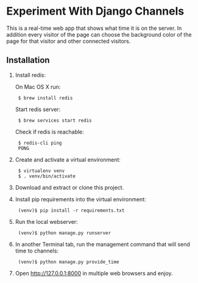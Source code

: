 # Experiment With Django Channels

This is a real-time web app that shows what time it is on the server.
In addition every visitor of the page can choose the background color of the page for that visitor and other connected visitors.

## Installation

1. Install redis:
    
    On Mac OS X run:
    
        $ brew install redis
        
    Start redis server:
    
        $ brew services start redis
        
    Check if redis is reachable:
    
        $ redis-cli ping
        PONG

2. Create and activate a virtual environment:

        $ virtualenv venv
        $ . venv/bin/activate

3. Download and extract or clone this project.

4. Install pip requirements into the virtual environment:
        
        (venv)$ pip install -r requirements.txt

5. Run the local webserver:

        (venv)$ python manage.py runserver

6. In another Terminal tab, run the management command that will send time to channels:

        (venv)$ python manage.py provide_time

7. Open http://127.0.0.1:8000 in multiple web browsers and enjoy.
